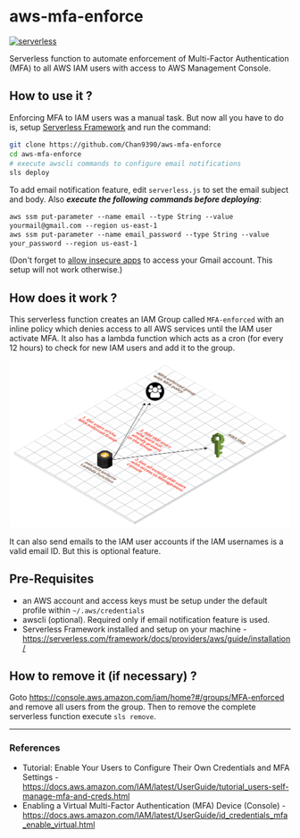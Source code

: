 # aws-mfa-enforce

[![serverless](http://public.serverless.com/badges/v3.svg)](http://www.serverless.com)

Serverless function to automate enforcement of Multi-Factor Authentication (MFA) to all AWS IAM users with access to AWS Management Console.

## How to use it ?

Enforcing MFA to IAM users was a manual task. But now all you have to do is, setup [Serverless Framework](https://serverless.com) and run the command:

```bash
git clone https://github.com/Chan9390/aws-mfa-enforce
cd aws-mfa-enforce
# execute awscli commands to configure email notifications
sls deploy
```

To add email notification feature, edit `serverless.js` to set the email subject and body. Also ***execute the following commands before deploying***:

```
aws ssm put-parameter --name email --type String --value yourmail@gmail.com --region us-east-1
aws ssm put-parameter --name email_password --type String --value your_password --region us-east-1
```

(Don't forget to [allow insecure apps](https://myaccount.google.com/lesssecureapps) to access your Gmail account. This setup will not work otherwise.)

## How does it work ?

This serverless function creates an IAM Group called `MFA-enforced` with an inline policy which denies access to all AWS services until the IAM user activate MFA. It also has a lambda function which acts as a cron (for every 12 hours) to check for new IAM users and add it to the group.

![Lambda Architecture](.github/Architecture.png)

It can also send emails to the IAM user accounts if the IAM usernames is a valid email ID. But this is optional feature.

## Pre-Requisites

- an AWS account and access keys must be setup under the default profile within `~/.aws/credentials`
- awscli (optional). Required only if email notification feature is used.
- Serverless Framework installed and setup on your machine - https://serverless.com/framework/docs/providers/aws/guide/installation/

## How to remove it (if necessary) ?

Goto https://console.aws.amazon.com/iam/home?#/groups/MFA-enforced and remove all users from the group. Then to remove the complete serverless function execute `sls remove`.

----

### References

- Tutorial: Enable Your Users to Configure Their Own Credentials and MFA Settings - https://docs.aws.amazon.com/IAM/latest/UserGuide/tutorial_users-self-manage-mfa-and-creds.html
- Enabling a Virtual Multi-Factor Authentication (MFA) Device (Console) - https://docs.aws.amazon.com/IAM/latest/UserGuide/id_credentials_mfa_enable_virtual.html